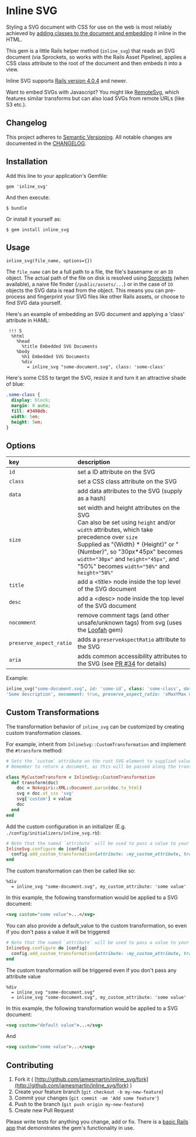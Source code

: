 # Inline SVG

Styling a SVG document with CSS for use on the web is most reliably achieved by
[adding classes to the document and
embedding](http://css-tricks.com/using-svg/) it inline in the HTML.

This gem is a little Rails helper method (`inline_svg`) that reads an SVG document (via Sprockets, so works with the Rails Asset Pipeline), applies a CSS class attribute to the root of the document and
then embeds it into a view.

Inline SVG supports [Rails version 4.0.4](http://weblog.rubyonrails.org/2014/3/14/Rails-4-0-4-has-been-released/) and newer.

Want to embed SVGs with Javascript? You might like [RemoteSvg](https://github.com/jamesmartin/remote-svg), which features similar transforms but can also load SVGs from remote URLs (like S3 etc.).

## Changelog

This project adheres to [Semantic Versioning](http://sermver.org). All notable changes are documented in the
[CHANGELOG](https://github.com/jamesmartin/inline_svg/blob/master/CHANGELOG.md).

## Installation

Add this line to your application's Gemfile:

    gem 'inline_svg'

And then execute:

    $ bundle

Or install it yourself as:

    $ gem install inline_svg

## Usage

```
inline_svg(file_name, options={})
```

The `file_name` can be a full path to a file, the file's basename or an `IO`
object. The
actual path of the file on disk is resolved using
[Sprockets](://github.com/sstephenson/sprockets) (when available), a naive file finder (`/public/assets/...`) or in the case of `IO` objects the SVG data is read from the object.
This means you can pre-process and fingerprint your SVG files like other Rails assets, or choose to find SVG data yourself.

Here's an example of embedding an SVG document and applying a 'class' attribute in
HAML:

```haml
 !!! 5 
  %html
    %head
      %title Embedded SVG Documents
    %body
      %h1 Embedded SVG Documents
      %div
        = inline_svg "some-document.svg", class: 'some-class'
```

Here's some CSS to target the SVG, resize it and turn it an attractive shade of
blue:

```css
.some-class {
  display: block;
  margin: 0 auto;
  fill: #3498db;
  width: 5em;
  height: 5em;
}
```

## Options 

key                     | description
:---------------------- | :---------- 
`id`                    | set a ID attribute on the SVG
`class`                 | set a CSS class attribute on the SVG
`data`                  | add data attributes to the SVG (supply as a hash)
`size`                  | set width and height attributes on the SVG <br/> Can also be set using `height` and/or `width` attributes, which take precedence over `size` <br/> Supplied as "{Width} * {Height}" or "{Number}", so "30px*45px" becomes `width="30px"` and `height="45px"`, and "50%" becomes `width="50%"` and `height="50%"`
`title`                 | add a \<title\> node inside the top level of the SVG document
`desc`                  | add a \<desc\> node inside the top level of the SVG document
`nocomment`             | remove comment tags (and other unsafe/unknown tags) from svg (uses the [Loofah](https://github.com/flavorjones/loofah) gem)
`preserve_aspect_ratio` | adds a `preserveAspectRatio` attribute to the SVG
`aria`                  | adds common accessibility attributes to the SVG (see [PR #34](https://github.com/jamesmartin/inline_svg/pull/34#issue-152062674) for details)

Example:

```ruby
inline_svg("some-document.svg", id: 'some-id', class: 'some-class', data: {some: "value"}, size: '30% * 20%', title: 'Some Title', desc:
'Some description', nocomment: true, preserve_aspect_ratio: 'xMaxYMax meet', aria: true)
```

## Custom Transformations

The transformation behavior of `inline_svg` can be customized by creating custom transformation classes.

For example, inherit from `InlineSvg::CustomTransformation` and implement the `#transform` method:

```ruby
# Sets the `custom` attribute on the root SVG element to supplied value
# Remember to return a document, as this will be passed along the transformation chain

class MyCustomTransform < InlineSvg::CustomTransformation
  def transform(doc)
    doc = Nokogiri::XML::Document.parse(doc.to_html)
    svg = doc.at_css 'svg'
    svg['custom'] = value
    doc
  end
end
```

Add the custom configuration in an initializer (E.g. `./config/initializers/inline_svg.rb`):

```ruby
# Note that the named `attribute` will be used to pass a value to your custom transform
InlineSvg.configure do |config|
  config.add_custom_transformation(attribute: :my_custom_attribute, transform: MyCustomTransform)
end
```

The custom transformation can then be called like so:
```haml
%div
  = inline_svg "some-document.svg", my_custom_attribute: 'some value'
```

In this example, the following transformation would be applied to a SVG document:

```xml
<svg custom="some value">...</svg>
```

You can also provide a default_value to the custom transformation, so even if you don't pass a value it will be triggered

```ruby
# Note that the named `attribute` will be used to pass a value to your custom transform
InlineSvg.configure do |config|
  config.add_custom_transformation(attribute: :my_custom_attribute, transform: MyCustomTransform, default_value: 'default value')
end
```

The custom transformation will be triggered even if you don't pass any attribute value
```haml
%div
  = inline_svg "some-document.svg"
  = inline_svg "some-document.svg", my_custom_attribute: 'some value'
```

In this example, the following transformation would be applied to a SVG document:

```xml
<svg custom="default value">...</svg>
```

And

```xml
<svg custom="some value">...</svg>
```

## Contributing

1. Fork it ( [http://github.com/jamesmartin/inline_svg/fork](http://github.com/jamesmartin/inline_svg/fork) )
2. Create your feature branch (`git checkout -b my-new-feature`)
3. Commit your changes (`git commit -am 'Add some feature'`)
4. Push to the branch (`git push origin my-new-feature`)
5. Create new Pull Request

Please write tests for anything you change, add or fix.
There is a [basic Rails
app](http://github.com/jamesmartin/inline_svg_test_app) that demonstrates the
gem's functionality in use.
